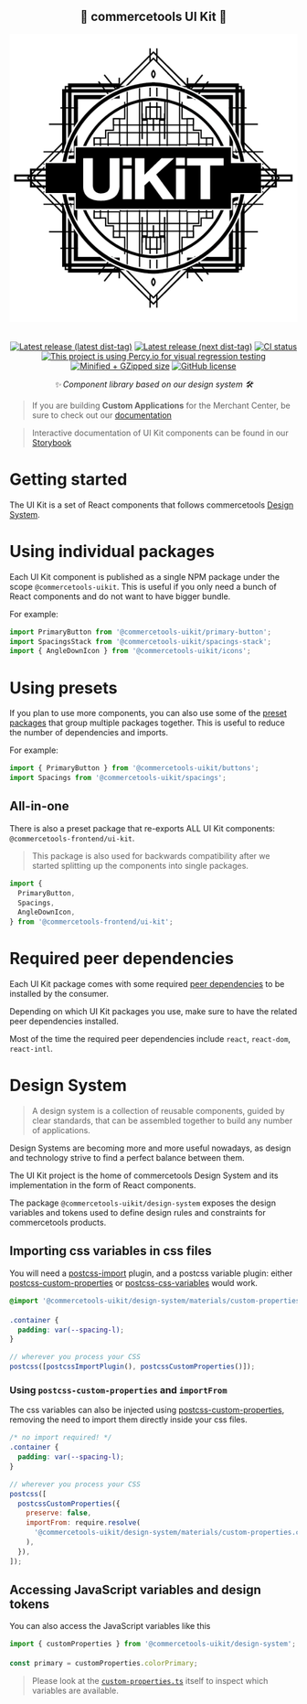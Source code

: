 <h2 align="center">🎹 commercetools UI Kit 💅</h2>

<p align="center">
  <a href="https://github.com/commercetools/ui-kit"><img alt="Logo" src="https://raw.githubusercontent.com/commercetools/ui-kit/main/logo.png" /></a><br /><br />
</p>

<p align="center">
<a href="https://www.npmjs.com/package/@commercetools-frontend/ui-kit"><img src="https://badgen.net/npm/v/@commercetools-frontend/ui-kit" alt="Latest release (latest dist-tag)" /></a> <a href="https://www.npmjs.com/package/@commercetools-frontend/ui-kit"><img src="https://badgen.net/npm/v/@commercetools-frontend/ui-kit/next" alt="Latest release (next dist-tag)" /></a> <a href="https://circleci.com/gh/commercetools/ui-kit"><img src="https://circleci.com/gh/commercetools/ui-kit.svg?style=shield&circle-token=477a5b4b825bc5a09b933d15054b99e57e3cbe73" alt="CI status" /></a> <a href="https://percy.io/commercetools-GmbH/merchant-center-application-kit"><img src="https://percy.io/static/images/percy-badge.svg" alt="This project is using Percy.io for visual regression testing" /></a>
<a href="https://bundlephobia.com/result?p=@commercetools-frontend/ui-kit"><img src="https://badgen.net/bundlephobia/minzip/@commercetools-frontend/ui-kit" alt="Minified + GZipped size" /></a> <a href="https://github.com/commercetools/ui-kit/blob/main/LICENSE"><img src="https://badgen.net/github/license/commercetools/ui-kit" alt="GitHub license" /></a>
</p>
<p align="center">
  <i>✨ Component library based on our design system 🛠</i>
</p>

> If you are building **Custom Applications** for the Merchant Center, be sure to check out our [documentation](https://docs.commercetools.com/custom-applications)

> Interactive documentation of UI Kit components can be found in our [Storybook](https://uikit.commercetools.com/?path=/story/introduction--getting-started)

# Getting started

The UI Kit is a set of React components that follows commercetools [Design System](#design-system).

# Using individual packages

Each UI Kit component is published as a single NPM package under the scope `@commercetools-uikit`. This is useful if you only need a bunch of React components and do not want to have bigger bundle.

For example:

```js
import PrimaryButton from '@commercetools-uikit/primary-button';
import SpacingsStack from '@commercetools-uikit/spacings-stack';
import { AngleDownIcon } from '@commercetools-uikit/icons';
```

# Using presets

If you plan to use more components, you can also use some of the [preset packages](https://github.com/commercetools/ui-kit/tree/main/presets) that group multiple packages together. This is useful to reduce the number of dependencies and imports.

For example:

```js
import { PrimaryButton } from '@commercetools-uikit/buttons';
import Spacings from '@commercetools-uikit/spacings';
```

## All-in-one

There is also a preset package that re-exports ALL UI Kit components: `@commercetools-frontend/ui-kit`.

> This package is also used for backwards compatibility after we started splitting up the components into single packages.

```js
import {
  PrimaryButton,
  Spacings,
  AngleDownIcon,
} from '@commercetools-frontend/ui-kit';
```

# Required peer dependencies

Each UI Kit package comes with some required [peer dependencies](https://docs.npmjs.com/files/package.json#peerdependencies) to be installed by the consumer.

Depending on which UI Kit packages you use, make sure to have the related peer dependencies installed.

Most of the time the required peer dependencies include `react`, `react-dom`, `react-intl`.

# Design System

> A design system is a collection of reusable components, guided by clear standards, that can be assembled together to build any number of applications.

Design Systems are becoming more and more useful nowadays, as design and technology strive to find a perfect balance between them.

The UI Kit project is the home of commercetools Design System and its implementation in the form of React components.

The package `@commercetools-uikit/design-system` exposes the design variables and tokens used to define design rules and constraints for commercetools products.

## Importing css variables in css files

You will need a [postcss-import](https://github.com/postcss/postcss-import) plugin, and a postcss variable plugin: either [postcss-custom-properties](https://github.com/postcss/postcss-custom-properties) or [postcss-css-variables](https://github.com/MadLittleMods/postcss-css-variables) would work.

```css
@import '@commercetools-uikit/design-system/materials/custom-properties.css';

.container {
  padding: var(--spacing-l);
}
```

```js
// wherever you process your CSS
postcss([postcssImportPlugin(), postcssCustomProperties()]);
```

### Using `postcss-custom-properties` and `importFrom`

The css variables can also be injected using [postcss-custom-properties](https://github.com/postcss/postcss-custom-properties), removing the need to import them directly inside your css files.

```css
/* no import required! */
.container {
  padding: var(--spacing-l);
}
```

```js
// wherever you process your CSS
postcss([
  postcssCustomProperties({
    preserve: false,
    importFrom: require.resolve(
      '@commercetools-uikit/design-system/materials/custom-properties.css'
    ),
  }),
]);
```

## Accessing JavaScript variables and design tokens

You can also access the JavaScript variables like this

```js
import { customProperties } from '@commercetools-uikit/design-system';

const primary = customProperties.colorPrimary;
```

> Please look at the [`custom-properties.ts`](https://github.com/commercetools/ui-kit/blob/main/design-system/src/custom-properties.ts) itself to inspect which variables are available.
